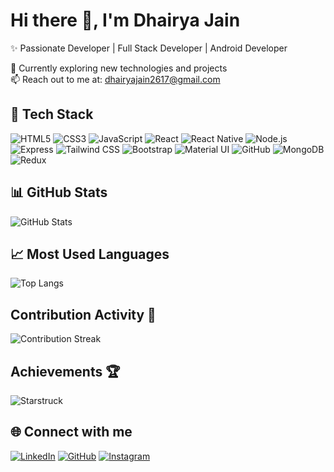 # Hi there 👋, I'm Dhairya Jain
✨ Passionate Developer | Full Stack Developer | Android Developer  

🌱 Currently exploring new technologies and projects  
📫 Reach out to me at: dhairyajain2617@gmail.com

## 🔧 Tech Stack
![HTML5](https://img.shields.io/badge/HTML5-E34F26?style=for-the-badge&logo=html5&logoColor=white)
![CSS3](https://img.shields.io/badge/CSS3-1572B6?style=for-the-badge&logo=css3&logoColor=white)
![JavaScript](https://img.shields.io/badge/JavaScript-F7DF1E?style=for-the-badge&logo=javascript&logoColor=black)
![React](https://img.shields.io/badge/React-20232A?style=for-the-badge&logo=react&logoColor=61DAFB)
![React Native](https://img.shields.io/badge/React_Native-20232A?style=for-the-badge&logo=react&logoColor=61DAFB)
![Node.js](https://img.shields.io/badge/Node.js-339933?style=for-the-badge&logo=nodedotjs&logoColor=white)
![Express](https://img.shields.io/badge/Express-404D59?style=for-the-badge)
![Tailwind CSS](https://img.shields.io/badge/Tailwind_CSS-38B2AC?style=for-the-badge&logo=tailwind-css&logoColor=white)
![Bootstrap](https://img.shields.io/badge/Bootstrap-563D7C?style=for-the-badge&logo=bootstrap&logoColor=white)
![Material UI](https://img.shields.io/badge/Material_UI-0081CB?style=for-the-badge&logo=mui&logoColor=white)
![GitHub](https://img.shields.io/badge/GitHub-181717?style=for-the-badge&logo=github&logoColor=white)
![MongoDB](https://img.shields.io/badge/MongoDB-47A248?style=for-the-badge&logo=mongodb&logoColor=white)
![Redux](https://img.shields.io/badge/Redux-764ABC?style=for-the-badge&logo=redux&logoColor=white)

## 📊 GitHub Stats
![GitHub Stats](https://github-readme-stats.vercel.app/api?username=dhairyajainn&show_icons=true&theme=dark)

## 📈 Most Used Languages
![Top Langs](https://github-readme-stats.vercel.app/api/top-langs/?username=dhairyajainn&layout=compact&theme=dark)

## Contribution Activity 📅
![Contribution Streak](https://github-readme-streak-stats.herokuapp.com/?username=dhairyajainn&theme=radical)

## Achievements 🏆
![Starstruck](https://github-profile-trophy.vercel.app/?username=dhairyajainn&theme=radical)

## 🌐 Connect with me  
[![LinkedIn](https://img.shields.io/badge/LinkedIn-0A66C2?style=for-the-badge&logo=linkedin&logoColor=white)](www.linkedin.com/in/dhairyajain2004)
[![GitHub](https://img.shields.io/badge/GitHub-181717?style=for-the-badge&logo=github&logoColor=white)](https://github.com/dhairyajainn)
[![Instagram](https://img.shields.io/badge/Instagram-E4405F?style=for-the-badge&logo=instagram&logoColor=white)](https://instagram.com/dhairya.life)

